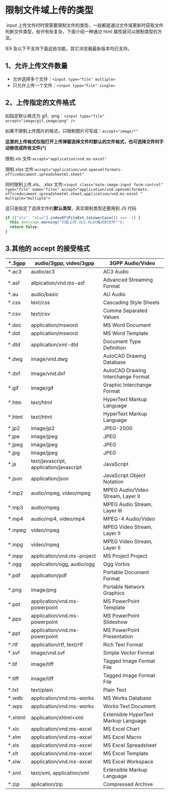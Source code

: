 # 限制文件域上传的类型

​ input 上传文件时时常需要限制文件的类型，一般都是通过文件域更新时获取文件判断文件类型，些许有些复杂，下面介绍一种通过 html 属性就可以限制类型的方法。

IE9 及以下不支持下面这些功能，其它浏览器最新版本均已支持。

## 1、允许上传文件数量

- 允许选择多个文件：`<input type="file" multiple>`
- 只允许上传一个文件：`<input type="file" single>`

## 2、上传指定的文件格式

如指定默认格式为 gif、png：`<input type="file" accept="image/gif,image/png" />`

如果不限制上传图片的格式，只限制图片可写成：`accept="image/*"`

**这里的上传格式仅指打开上传弹窗选择文件时默认的文件格式，也可选择文件时手动修改成所有文件(\*)**

限制.xls 文件:`accept="application/vnd.ms-excel"  `

限制.xlsx 文件:`accept="application/vnd.openxmlformats-officedocument.spreadsheetml.sheet"`

同时限制上传.xls、.xlsx 文件:`<input class="note-image-input form-control" type="file" name="files" accept="application/vnd.openxmlformats-officedocument.spreadsheetml.sheet,application/vnd.ms-excel " multiple="multiple">`

这只是指定了选择文件的**默认类型**，真实限制类型还要用到 JS 代码

```javascript
if (["xls", "xlsx"].indexOf(FileExt.toLowerCase()) === -1) {
  this.$message.warning("只能上传.XLS.XLSX格式的文件!");
  return false;
}
```

## 3.其他的 accept 的接受格式

| \*.3gpp  | audio/3gpp, video/3gpp                  | 3GPP Audio/Video                     |
| -------- | --------------------------------------- | ------------------------------------ |
| \*.ac3   | audio/ac3                               | AC3 Audio                            |
| \*.asf   | allpication/vnd.ms-asf                  | Advanced Streaming Format            |
| \*.au    | audio/basic                             | AU Audio                             |
| \*.css   | text/css                                | Cascading Style Sheets               |
| \*.csv   | text/csv                                | Comma Separated Values               |
| \*.doc   | application/msword                      | MS Word Document                     |
| \*.dot   | application/msword                      | MS Word Template                     |
| \*.dtd   | application/xml-dtd                     | Document Type Definition             |
| \*.dwg   | image/vnd.dwg                           | AutoCAD Drawing Database             |
| \*.dxf   | image/vnd.dxf                           | AutoCAD Drawing Interchange Format   |
| \*.gif   | image/gif                               | Graphic Interchange Format           |
| \*.htm   | text/html                               | HyperText Markup Language            |
| \*.html  | text/html                               | HyperText Markup Language            |
| \*.jp2   | image/jp2                               | JPEG-2000                            |
| \*.jpe   | image/jpeg                              | JPEG                                 |
| \*.jpeg  | image/jpeg                              | JPEG                                 |
| \*.jpg   | image/jpeg                              | JPEG                                 |
| \*.js    | text/javascript, application/javascript | JavaScript                           |
| \*.json  | application/json                        | JavaScript Object Notation           |
| \*.mp2   | audio/mpeg, video/mpeg                  | MPEG Audio/Video Stream, Layer II    |
| \*.mp3   | audio/mpeg                              | MPEG Audio Stream, Layer III         |
| \*.mp4   | audio/mp4, video/mp4                    | MPEG-4 Audio/Video                   |
| \*.mpeg  | video/mpeg                              | MPEG Video Stream, Layer II          |
| \*.mpg   | video/mpeg                              | MPEG Video Stream, Layer II          |
| \*.mpp   | application/vnd.ms-project              | MS Project Project                   |
| \*.ogg   | application/ogg, audio/ogg              | Ogg Vorbis                           |
| \*.pdf   | application/pdf                         | Portable Document Format             |
| \*.png   | image/png                               | Portable Network Graphics            |
| \*.pot   | application/vnd.ms-powerpoint           | MS PowerPoint Template               |
| \*.pps   | application/vnd.ms-powerpoint           | MS PowerPoint Slideshow              |
| \*.ppt   | application/vnd.ms-powerpoint           | MS PowerPoint Presentation           |
| \*.rtf   | application/rtf, text/rtf               | Rich Text Format                     |
| \*.svf   | image/vnd.svf                           | Simple Vector Format                 |
| \*.tif   | image/tiff                              | Tagged Image Format File             |
| \*.tiff  | image/tiff                              | Tagged Image Format File             |
| \*.txt   | text/plain                              | Plain Text                           |
| \*.wdb   | application/vnd.ms-works                | MS Works Database                    |
| \*.wps   | application/vnd.ms-works                | Works Text Document                  |
| \*.xhtml | application/xhtml+xml                   | Extensible HyperText Markup Language |
| \*.xlc   | application/vnd.ms-excel                | MS Excel Chart                       |
| \*.xlm   | application/vnd.ms-excel                | MS Excel Macro                       |
| \*.xls   | application/vnd.ms-excel                | MS Excel Spreadsheet                 |
| \*.xlt   | application/vnd.ms-excel                | MS Excel Template                    |
| \*.xlw   | application/vnd.ms-excel                | MS Excel Workspace                   |
| \*.xml   | text/xml, application/xml               | Extensible Markup Language           |
| \*.zip   | aplication/zip                          | Compressed Archive                   |
